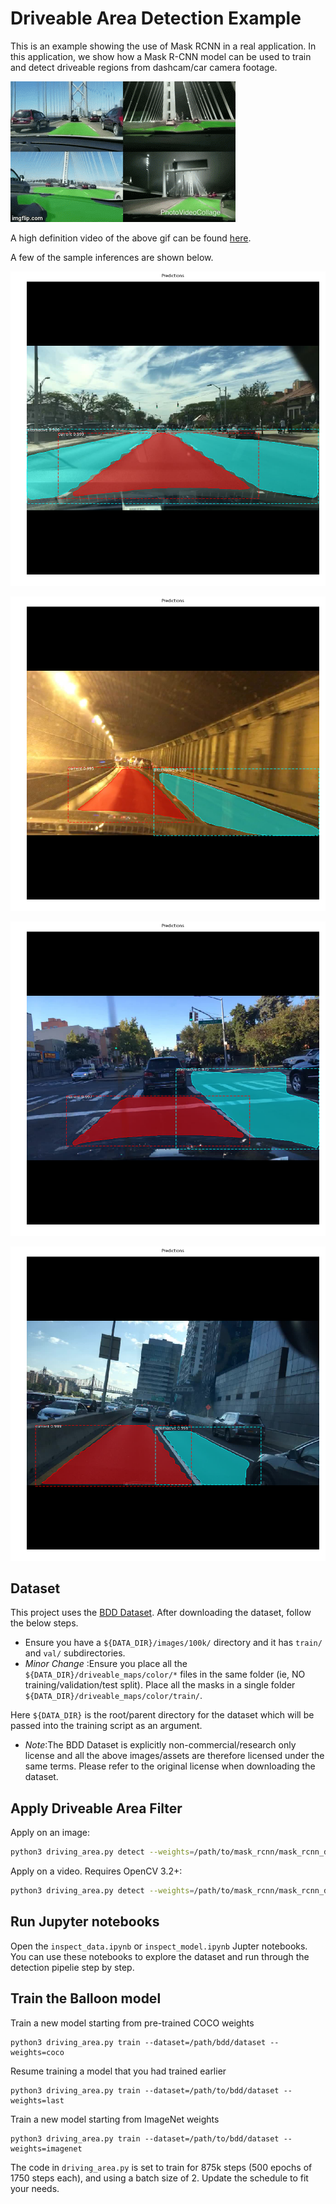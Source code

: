 # Driveable Area Detection Example

This is an example showing the use of Mask RCNN in a real application. In this application, we show how a Mask R-CNN model can be used to train and detect driveable regions from dashcam/car camera footage. 


![Driveable Area Detection GIF](/assets/driving_area.gif)

A high definition video of the above gif can be found [here](https://www.youtube.com/watch?v=NFeXQhzYN8Q&feature=youtu.be).

A few of the sample inferences are shown below.

![Driveable Area Detection 1](/assets/driving_area_1.png)

![Driveable Area Detection 2](/assets/driving_area_2.png)

![Driveable Area Detection 3](/assets/driving_area_3.png)

![Driveable Area Detection 4](/assets/driving_area_4.png)


## Dataset

This project uses the [BDD Dataset](http://bdd-data.berkeley.edu/). After downloading the dataset, follow the below steps.
* Ensure you have a `${DATA_DIR}/images/100k/` directory and it has `train/` and `val/` subdirectories.
* _Minor Change_ :Ensure you place all the `${DATA_DIR}/driveable_maps/color/*` files in the same folder (ie, NO training/validation/test split). Place all the masks in a single folder `${DATA_DIR}/driveable_maps/color/train/`.

Here `${DATA_DIR}` is the root/parent directory for the dataset which will be passed into the training script as an argument.

* _Note_:The BDD Dataset is explicitly non-commercial/research only license and all the above images/assets are therefore licensed under the same terms. Please refer to the original license when downloading the dataset. 

## Apply Driveable Area Filter
Apply on an image:

```bash
python3 driving_area.py detect --weights=/path/to/mask_rcnn/mask_rcnn_driveable.h5 --image=<file name or URL>
```

Apply on a video. Requires OpenCV 3.2+:

```bash
python3 driving_area.py detect --weights=/path/to/mask_rcnn/mask_rcnn_driveable.h5 --video=<file name or URL>
```


## Run Jupyter notebooks
Open the `inspect_data.ipynb` or `inspect_model.ipynb` Jupter notebooks. You can use these notebooks to explore the dataset and run through the detection pipelie step by step.

## Train the Balloon model

Train a new model starting from pre-trained COCO weights
```
python3 driving_area.py train --dataset=/path/bdd/dataset --weights=coco
```

Resume training a model that you had trained earlier
```
python3 driving_area.py train --dataset=/path/to/bdd/dataset --weights=last
```

Train a new model starting from ImageNet weights
```
python3 driving_area.py train --dataset=/path/to/bdd/dataset --weights=imagenet
```

The code in `driving_area.py` is set to train for 875k steps (500 epochs of 1750 steps each), and using a batch size of 2. 
Update the schedule to fit your needs.
